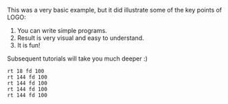 This was a very basic example, but it did illustrate some of the key points of LOGO:

1. You can write simple programs.
2. Result is very visual and easy to understand.
3. It is fun!

Subsequent tutorials will take you much deeper :)

```init
rt 18 fd 100
rt 144 fd 100
rt 144 fd 100
rt 144 fd 100
rt 144 fd 100
```